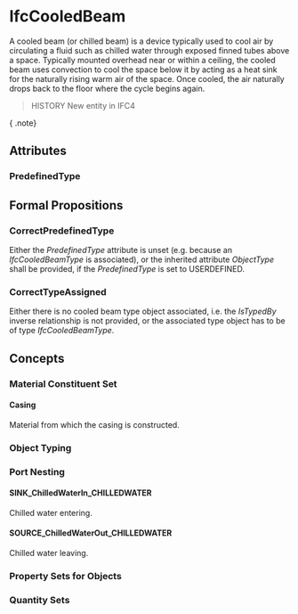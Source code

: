 # IfcCooledBeam

A cooled beam (or chilled beam) is a device typically used to cool air by circulating a fluid such as chilled water through exposed finned tubes above a space. Typically mounted overhead near or within a ceiling, the cooled beam uses convection to cool the space below it by acting as a heat sink for the naturally rising warm air of the space. Once cooled, the air naturally drops back to the floor where the cycle begins again.

> HISTORY  New entity in IFC4

{ .note}
>

## Attributes

### PredefinedType


## Formal Propositions

### CorrectPredefinedType
Either the _PredefinedType_ attribute is unset (e.g. because an _IfcCooledBeamType_ is associated), or the inherited attribute _ObjectType_ shall be provided, if the _PredefinedType_ is set to USERDEFINED.

### CorrectTypeAssigned
Either there is no cooled beam type object associated, i.e. the _IsTypedBy_ inverse relationship is not provided, or the associated type object has to be of type _IfcCooledBeamType_.

## Concepts

### Material Constituent Set



#### Casing

Material from which the casing is constructed.

### Object Typing



### Port Nesting



#### SINK_ChilledWaterIn_CHILLEDWATER

Chilled water entering.

#### SOURCE_ChilledWaterOut_CHILLEDWATER

Chilled water leaving.

### Property Sets for Objects



### Quantity Sets



